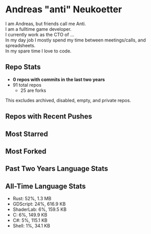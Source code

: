 
# Andreas "anti" Neukoetter

I am Andreas, but friends call me Anti.  
I am a fulltime game developer.  
I currently work as the CTO of ...  
In my day job I mostly spend my time between meetings/calls, and spreadsheets.  
In my spare time I love to code.  

## Repo Stats
- **0 repos with commits in the last two years**
- 91 total repos
  - 25 are forks

This excludes archived, disabled, empty, and private repos.

## Repos with Recent Pushes


## Most Starred


## Most Forked


## Past Two Years Language Stats


## All-Time Language Stats
- Rust: 52%, 1.3 MB
- GDScript: 24%, 616.9 KB
- ShaderLab: 6%, 159.5 KB
- C: 6%, 149.9 KB
- C#: 5%, 115.1 KB
- Shell: 1%, 34.1 KB


